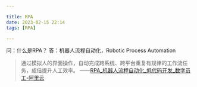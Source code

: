 ```yaml
---

title: RPA
date: 2023-02-15 22:14
tags: [RPA]

---
```


问：什么是RPA？
答：机器人流程自动化，Robotic Process Automation
> 通过模拟人的界面操作，自动完成跨系统、跨平台重复有规律的工作流任务，成倍提升人工效率。
> ——[RPA_机器人流程自动化_低代码开发_数字员工-阿里云](https://www.aliyun.com/product/codestore)